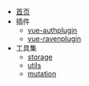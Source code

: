- [首页](/)
- 插件
  - [vue-authplugin](/packages/vue-authplugin)
  - [vue-ravenplugin](/packages/vue-ravenplugin)
- 工具集
  - [storage](/packages/storage)
  - [utils](/packages/utils)
  - [mutation](/packages/mutation)

